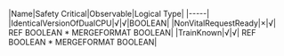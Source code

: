 ﻿

|Name|Safety Critical|Observable|Logical Type|
|-----|
|IdenticalVersionOfDualCPU|√|√|BOOLEAN|
|NonVitalRequestReady|×|√| REF BOOLEAN  \* MERGEFORMAT BOOLEAN|
|TrainKnown|√|√| REF BOOLEAN  \* MERGEFORMAT BOOLEAN|

